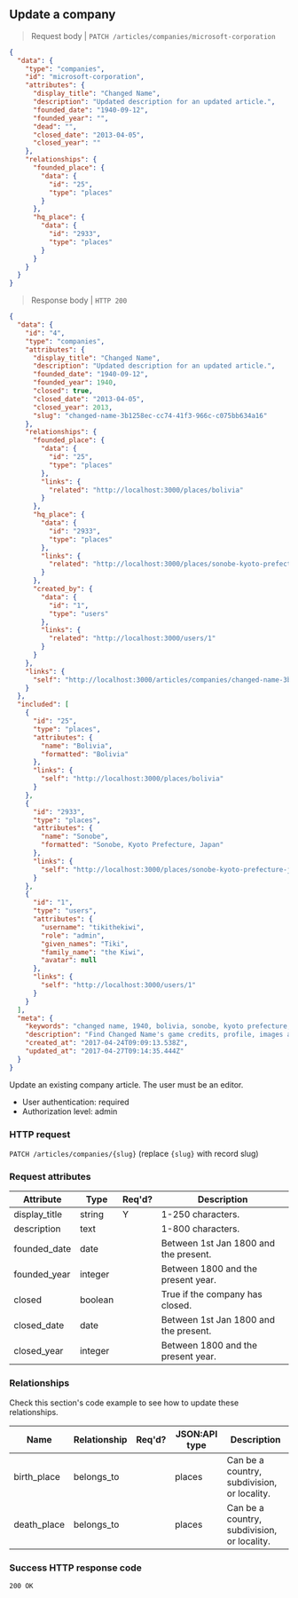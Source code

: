 ## <a name="companies_update"></a>Update a company

> Request body | `PATCH /articles/companies/microsoft-corporation`

```JSON
{
  "data": {
    "type": "companies",
    "id": "microsoft-corporation",
    "attributes": {
      "display_title": "Changed Name",
      "description": "Updated description for an updated article.",
      "founded_date": "1940-09-12",
      "founded_year": "",
      "dead": "",
      "closed_date": "2013-04-05",
      "closed_year": ""
    },
    "relationships": {
      "founded_place": {
        "data": {
          "id": "25",
          "type": "places"
        }
      },
      "hq_place": {
        "data": {
          "id": "2933",
          "type": "places"
        }
      }
    }
  }
}
```

> Response body | `HTTP 200`

```JSON
{
  "data": {
    "id": "4",
    "type": "companies",
    "attributes": {
      "display_title": "Changed Name",
      "description": "Updated description for an updated article.",
      "founded_date": "1940-09-12",
      "founded_year": 1940,
      "closed": true,
      "closed_date": "2013-04-05",
      "closed_year": 2013,
      "slug": "changed-name-3b1258ec-cc74-41f3-966c-c075bb634a16"
    },
    "relationships": {
      "founded_place": {
        "data": {
          "id": "25",
          "type": "places"
        },
        "links": {
          "related": "http://localhost:3000/places/bolivia"
        }
      },
      "hq_place": {
        "data": {
          "id": "2933",
          "type": "places"
        },
        "links": {
          "related": "http://localhost:3000/places/sonobe-kyoto-prefecture-japan"
        }
      },
      "created_by": {
        "data": {
          "id": "1",
          "type": "users"
        },
        "links": {
          "related": "http://localhost:3000/users/1"
        }
      }
    },
    "links": {
      "self": "http://localhost:3000/articles/companies/changed-name-3b1258ec-cc74-41f3-966c-c075bb634a16"
    }
  },
  "included": [
    {
      "id": "25",
      "type": "places",
      "attributes": {
        "name": "Bolivia",
        "formatted": "Bolivia"
      },
      "links": {
        "self": "http://localhost:3000/places/bolivia"
      }
    },
    {
      "id": "2933",
      "type": "places",
      "attributes": {
        "name": "Sonobe",
        "formatted": "Sonobe, Kyoto Prefecture, Japan"
      },
      "links": {
        "self": "http://localhost:3000/places/sonobe-kyoto-prefecture-japan"
      }
    },
    {
      "id": "1",
      "type": "users",
      "attributes": {
        "username": "tikithekiwi",
        "role": "admin",
        "given_names": "Tiki",
        "family_name": "the Kiwi",
        "avatar": null
      },
      "links": {
        "self": "http://localhost:3000/users/1"
      }
    }
  ],
  "meta": {
    "keywords": "changed name, 1940, bolivia, sonobe, kyoto prefecture, japan, company, profile, biography, trivia, dbljump, video games, pc games, gaming",
    "description": "Find Changed Name's game credits, profile, images and facts at Dbljump, the video game reference.",
    "created_at": "2017-04-24T09:09:13.538Z",
    "updated_at": "2017-04-27T09:14:35.444Z"
  }
}
```

Update an existing company article. The user must be an editor.

* User authentication: required
* Authorization level: admin

### HTTP request

`PATCH /articles/companies/{slug}` (replace `{slug}` with record slug)

### Request attributes

Attribute | Type | Req'd? | Description
--------- | ---- | ------ | -----------
display_title | string | Y | 1-250 characters.
description | text | | 1-800 characters.
founded_date | date | | Between 1st Jan 1800 and the present.
founded_year | integer | | Between 1800 and the present year.
closed | boolean | | True if the company has closed.
closed_date | date | | Between 1st Jan 1800 and the present.
closed_year | integer | | Between 1800 and the present year.

### Relationships

Check this section's code example to see how to update these relationships.

Name | Relationship | Req'd? | JSON:API type | Description
---- | ------------ | ------ | ------------- | -----------
birth_place | belongs_to | | places | Can be a country, subdivision, or locality.
death_place | belongs_to | | places | Can be a country, subdivision, or locality.

### Success HTTP response code

`200 OK`
